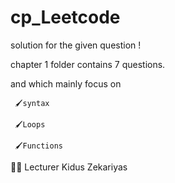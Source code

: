 # cp_Leetcode
solution for the given question !

chapter 1 folder contains 7 questions.

and which mainly focus on 

     🖌syntax
     
     🖌Loops
     
     🖌Functions


   👨‍🏫 Lecturer Kidus Zekariyas
